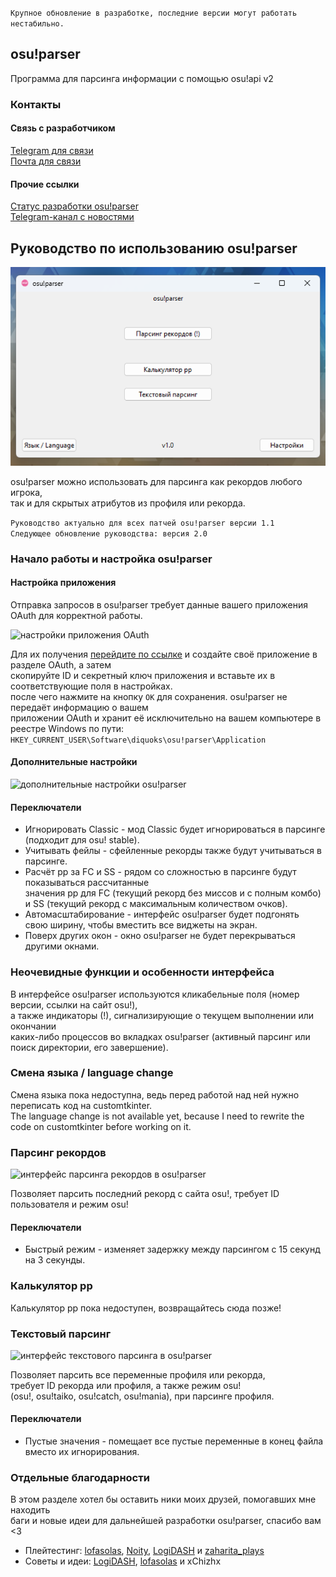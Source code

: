 `Крупное обновление в разработке, последние версии могут работать нестабильно.`

## osu!parser

Программа для парсинга информации с помощью osu!api v2

### Контакты

#### Связь с разработчиком

[Telegram для связи](https://t.me/diquoks)\
[Почта для связи](mailto:den232titovets@yandex.ru)

#### Прочие ссылки

[Статус разработки osu!parser](https://www.icloud.com/notes/0e0fiDVkllQ3CZ8kn6tbdpLnw)\
[Telegram-канал с новостями](https://t.me/diquoks_channel)

## Руководство по использованию osu!parser

![главное меню osu!parser](https://raw.githubusercontent.com/diquoks/osu-parser/refs/heads/main/osu!parser/assets/readme/main_menu.png)

osu!parser можно использовать для парсинга как рекордов любого игрока,\
так и для скрытых атрибутов из профиля или рекорда.

```Руководство актуально для всех патчей osu!parser версии 1.1```\
```Следующее обновление руководства: версия 2.0```

### Начало работы и настройка osu!parser

#### Настройка приложения

Отправка запросов в osu!parser требует данные вашего приложения OAuth для корректной работы.

![настройки приложения OAuth](https://raw.githubusercontent.com/diquoks/osu-parser/refs/heads/main/osu!parser/assets/readme/application_settings.png)

Для их получения [перейдите по ссылке](https://osu.ppy.sh/home/account/edit#oauth) и создайте своё приложение в разделе OAuth, а затем\
скопируйте ID и секретный ключ приложения и вставьте их в соответствующие поля в настройках.\
после чего нажмите на кнопку ```OK``` для сохранения. osu!parser не передаёт информацию о вашем\
приложении OAuth и хранит её исключительно на вашем компьютере в реестре Windows по пути:\
```HKEY_CURRENT_USER\Software\diquoks\osu!parser\Application```

#### Дополнительные настройки

![дополнительные настройки osu!parser](https://raw.githubusercontent.com/diquoks/osu-parser/refs/heads/main/osu!parser/assets/readme/additional_settings.png)

#### Переключатели

- Игнорировать Classic - мод Classic будет игнорироваться в парсинге (подходит для osu! stable).
- Учитывать фейлы - сфейленные рекорды также будут учитываться в парсинге.
- Расчёт pp за FC и SS - рядом со сложностью в парсинге будут показываться рассчитанные\
  значения pp для FC (текущий рекорд без миссов и с полным комбо)\
  и SS (текущий рекорд с максимальным количеством очков).
- Автомасштабирование - интерфейс osu!parser будет подгонять\
  свою ширину, чтобы вместить все виджеты на экран.
- Поверх других окон - окно osu!parser не будет перекрываться другими окнами.

### Неочевидные функции и особенности интерфейса

В интерфейсе osu!parser используются кликабельные поля (номер версии, ссылки на сайт osu!),\
а также индикаторы (!), сигнализирующие о текущем выполнении или окончании\
каких-либо процессов во вкладках osu!parser (активный парсинг или поиск директории, его завершение).

### Смена языка / language change

Смена языка пока недоступна, ведь перед работой над ней нужно переписать код на customtkinter.\
The language change is not available yet, because I need to rewrite the code on customtkinter before working on it.

### Парсинг рекордов

![интерфейс парсинга рекордов в osu!parser](https://raw.githubusercontent.com/diquoks/osu-parser/refs/heads/main/osu!parser/assets/readme/last_score.png)

Позволяет парсить последний рекорд с сайта osu!, требует ID пользователя и режим osu!

#### Переключатели

- Быстрый режим - изменяет задержку между парсингом с 15 секунд на 3 секунды.

### Калькулятор pp

Калькулятор pp пока недоступен, возвращайтесь сюда позже!

### Текстовый парсинг

![интерфейс текстового парсинга в osu!parser](https://raw.githubusercontent.com/diquoks/osu-parser/refs/heads/main/osu!parser/assets/readme/text_parsing.png)

Позволяет парсить все переменные профиля или рекорда,\
требует ID рекорда или профиля, а также режим osu!\
(osu!, osu!taiko, osu!catch, osu!mania), при парсинге профиля.

#### Переключатели

- Пустые значения - помещает все пустые переменные в конец файла вместо их игнорирования.

### Отдельные благодарности

В этом разделе хотел бы оставить ники моих друзей, помогавших мне находить\
баги и новые идеи для дальнейшей разработки osu!parser, спасибо вам <3

- Плейтестинг: [lofasolas](https://osu.ppy.sh/users/31543047), [Noity](https://osu.ppy.sh/users/34986222), [LogiDASH](https://osu.ppy.sh/users/10335625) и [zaharita_plays](https://osu.ppy.sh/users/33283996)
- Советы и идеи: [LogiDASH](https://osu.ppy.sh/users/10335625), [lofasolas](https://osu.ppy.sh/users/31543047) и xChizhx
